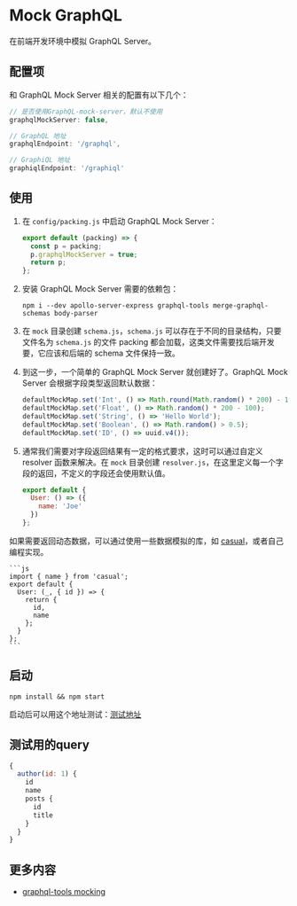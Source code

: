 # Mock GraphQL

在前端开发环境中模拟 GraphQL Server。

## 配置项
和 GraphQL Mock Server 相关的配置有以下几个：

```js
// 是否使用GraphQL-mock-server，默认不使用
graphqlMockServer: false,

// GraphQL 地址
graphqlEndpoint: '/graphql',

// GraphiQL 地址
graphiqlEndpoint: '/graphiql'
```

## 使用
1. 在 `config/packing.js` 中启动 GraphQL Mock Server：
    ```js
    export default (packing) => {
      const p = packing;
      p.graphqlMockServer = true;
      return p;
    };
    ```
2. 安装 GraphQL Mock Server 需要的依赖包：
    ```
    npm i --dev apollo-server-express graphql-tools merge-graphql-schemas body-parser
    ```
3. 在 `mock` 目录创建 `schema.js`，`schema.js` 可以存在于不同的目录结构，只要文件名为 `schema.js` 的文件 packing 都会加载，这类文件需要找后端开发要，它应该和后端的 schema 文件保持一致。

4. 到这一步，一个简单的 GraphQL Mock Server 就创建好了。GraphQL Mock Server 会根据字段类型返回默认数据：
    ```js
    defaultMockMap.set('Int', () => Math.round(Math.random() * 200) - 100);
    defaultMockMap.set('Float', () => Math.random() * 200 - 100);
    defaultMockMap.set('String', () => 'Hello World');
    defaultMockMap.set('Boolean', () => Math.random() > 0.5);
    defaultMockMap.set('ID', () => uuid.v4());
    ```

5. 通常我们需要对字段返回结果有一定的格式要求，这时可以通过自定义 resolver 函数来解决。在 `mock` 目录创建 `resolver.js`，在这里定义每一个字段的返回，不定义的字段还会使用默认值。
    ```js
    export default {
      User: () => ({
        name: 'Joe'
      })
    };
    ```
如果需要返回动态数据，可以通过使用一些数据模拟的库，如 [casual](https://github.com/boo1ean/casual)，或者自己编程实现。

    ```js
    import { name } from 'casual';
    export default {
      User: (_, { id }) => {
        return {
          id,
          name
        };
      }
    };
    ```

## 启动
```
npm install && npm start
```
启动后可以用这个地址测试：[测试地址][1]

## 测试用的query
```js
{
  author(id: 1) {
    id
    name
    posts {
      id
      title
    }
  }
}
```

## 更多内容
- [graphql-tools mocking](https://www.apollographql.com/docs/graphql-tools/mocking.html)


[1]:http://localhost:8081/graphiql?query=%7B%0A%20%20author(id%3A%201)%20%7B%0A%20%20%20%20id%0A%20%20%20%20name%0A%20%20%20%20posts%20%7B%0A%20%20%20%20%20%20id%0A%20%20%20%20%20%20title%0A%20%20%20%20%7D%0A%20%20%7D%0A%7D
